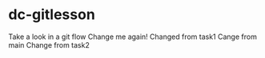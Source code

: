 # dc-gitlesson
Take a look in a git flow
Change me again!
Changed from task1
Cange from main
Change from task2

